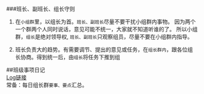 
###班长、副班长、组长守则

1. 在`小组群`里，以组长为首。`班长、副班长`尽量不要干扰小组群内事物。
  因为两个一个群两个人同时说话，意见可能不统一，大家就不知道听谁的了。
  所以小组群，`组长`是绝对领导权, `班长、副班长`只观察组员，尽量不要在小组群内指导。

2. 班长负责大的趋势。有需要调节、提出的意见或任务，在`组长群内`，跟各位组长协商。得到统一后，由`组长`将任务下推到组

##班级事项日记  
[Log链接](./log.md)  
    常备：每日组长群`要事、要点`汇总。


